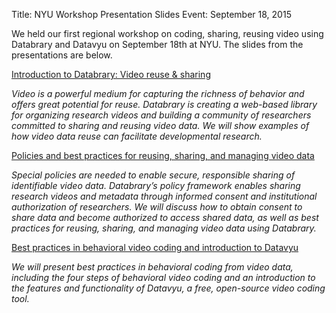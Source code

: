 Title: NYU Workshop Presentation Slides
Event: September 18, 2015

We held our first regional workshop on coding, sharing, reusing video using Databrary and Datavyu on September 18th at NYU. The slides from the presentations are below. 

[Introduction to Databrary: Video reuse & sharing](/files/NYU-workshop-lunch.pdf)

*Video is a powerful medium for capturing the richness of behavior and offers great potential for reuse. Databrary is creating a web-based library for organizing research videos and building a community of researchers committed to sharing and reusing video data. We will show examples of how video data reuse can facilitate developmental research.*

[Policies and best practices for reusing, sharing, and managing video data](/files/NYU-workshop-policies.pdf)

*Special policies are needed to enable secure, responsible sharing of identifiable video data. Databrary’s policy framework enables sharing research videos and metadata through informed consent and institutional authorization of researchers. We will discuss how to obtain consent to share data and become authorized to access shared data, as well as best practices for reusing, sharing, and managing video data using Databrary.*

[Best practices in behavioral video coding and introduction to Datavyu](/files/NYU-workshop-datavyu.pdf)

*We will present best practices in behavioral coding from video data, including the four steps of behavioral video coding and an introduction to the features and functionality of Datavyu, a free, open-source video coding tool.*
